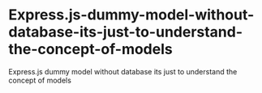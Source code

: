 # Express.js-dummy-model-without-database-its-just-to-understand-the-concept-of-models
Express.js dummy model without database its just to understand the concept of models
